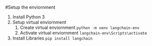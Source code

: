 #Setup the enviornment
1. Install Python 3
2. Setup virtual enviornment
   1. Create virtual enviornment
      ` python -m venv langchain-env `
   2. Activate virtual enviornment
      ` langchain-env\Scripts\activate `
3. Install Libraries
   ` pip install langchain `
